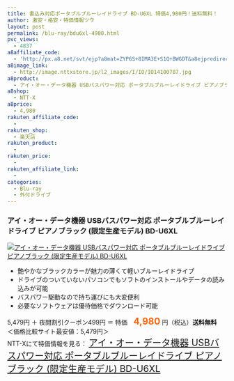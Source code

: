 ```yaml
---
title: 書込み対応ポータブルブルーレイドライブ BD-U6XL 特価4,980円！送料無料！
author: 激安・格安・特価情報ツウ
layout: post
permalink: /blu-ray/bdu6xl-4980.html
pvc_views:
  - 4837
a8affiliate_code:
  - 'http://px.a8.net/svt/ejp?a8mat=ZYP6S+8IMA3E+S1Q+BWGDT&a8ejpredirect=http://nttxstore.jp/_II_IO14100787'
a8image_link:
  - http://image.nttxstore.jp/l2_images/I/IO/IO14100787.jpg
a8product:
  - アイ・オー・データ機器 USBバスパワー対応 ポータブルブルーレイドライブ ピアノブラック (限定生産モデル) BD-U6XL
a8shop:
  - NTT-X
a8price:
  - 4,980
rakuten_affiliate_code:
  - 
rakuten_shop:
  - 楽天店
rakuten_product:
  - 
rakuten_price:
  - 
rakuten_affiliate_link:
  - 
categories:
  - Blu-ray
  - 外付ドライブ
---
```

### アイ・オー・データ機器 USBバスパワー対応 ポータブルブルーレイドライブ ピアノブラック (限定生産モデル) BD-U6XL

<div class="img-bg2 img_L">
  <a title="アイ・オー・データ機器 USBバスパワー対応 ポータブルブルーレイドライブ ピアノブラック (限定生産モデル) BD-U6XL" href="http://px.a8.net/svt/ejp?a8mat=ZYP6S+8IMA3E+S1Q+BWGDT&a8ejpredirect=http://nttxstore.jp/_II_IO14100787" target="_blank"><img src="http://i0.wp.com/image.nttxstore.jp/l2_images/I/IO/IO14100787.jpg?resize=120%2C120" border="0" alt="アイ・オー・データ機器 USBバスパワー対応 ポータブルブルーレイドライブ ピアノブラック (限定生産モデル) BD-U6XL" style="border: 0pt none;" data-recalc-dims="1" /></a>
</div>

<!--more-->

  * 艶やかなブラックカラーが魅力の薄くて軽いブルーレイドライブ
  * ドライブのついていないパソコンでもソフトのインストールやデータの読み込みが可能
  * バスパワー駆動なので持ち運びにも大変便利
  * 必要なソフトウェアは優待価格でダウンロード可能

5,479円 ＋ 夜間割引クーポン499円 ＝ 特価　<span style="color: #ff6600; font-size: 150%;"><strong>4,980</strong></span> 円（税込）**送料無料**  
＜価格比較サイト最安値：5,479円＞  
NTT-Xにて特価情報を見る： <span style="font-size: 150%;"><a href="http://px.a8.net/svt/ejp?a8mat=ZYP6S+8IMA3E+S1Q+BWGDT&a8ejpredirect=http://nttxstore.jp/_II_IO14100787" target="_blank">アイ・オー・データ機器 USBバスパワー対応 ポータブルブルーレイドライブ ピアノブラック (限定生産モデル) BD-U6XL</a></span>